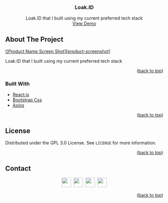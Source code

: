 <div id="top"></div>

<!-- PROJECT LOGO -->
<br />
<div align="center">

<h3 align="center">Loak.ID</h3>

  <p align="center">
    Loak.ID that I built using my current preferred tech stack
    <br />
    <a href="https://loakid.vercel.app/" target="_blank">View Demo</a>
  </p>
</div>

<!-- ABOUT THE PROJECT -->

## About The Project

[![Product Name Screen Shot][product-screenshot]](https://loakid.vercel.app/)

Loak.ID that I built using my current preferred tech stack

<p align="right">(<a href="#top">back to top</a>)</p>

### Built With

- [React.js](https://reactjs.org/)
- [Bootstrap Css](https://getbootstrap.com)
- [Axios](https://axios-http.com/)

<p align="right">(<a href="#top">back to top</a>)</p>

<!-- LICENSE -->

## License

Distributed under the GPL 3.0 License. See `LICENSE` for more information.

<p align="right">(<a href="#top">back to top</a>)</p>

## Contact

<p align=center>
  <a href="https://instagram.com/syaifulmaula"><img height="30" src="https://upload.wikimedia.org/wikipedia/commons/e/e7/Instagram_logo_2016.svg"></a>&nbsp;
  <a href="https://youtube.com/channel/UC2qRLZ9KP-ZvmK6sVXMaoxw"><img height="30" src="https://upload.wikimedia.org/wikipedia/commons/a/a0/YouTube_social_red_circle_%282017%29.svg"></a>&nbsp;
  <a href="#"><img height="30" src="https://upload.wikimedia.org/wikipedia/commons/8/83/Telegram_2019_Logo.svg"></a>&nbsp;
  <a href="https://www.linkedin.com/in/muhammad-syaiful-maulana-985376239"><img height="30" src="https://upload.wikimedia.org/wikipedia/commons/8/81/LinkedIn_icon.svg"></a>
</p>

<p align="right">(<a href="#top">back to top</a>)</p>
